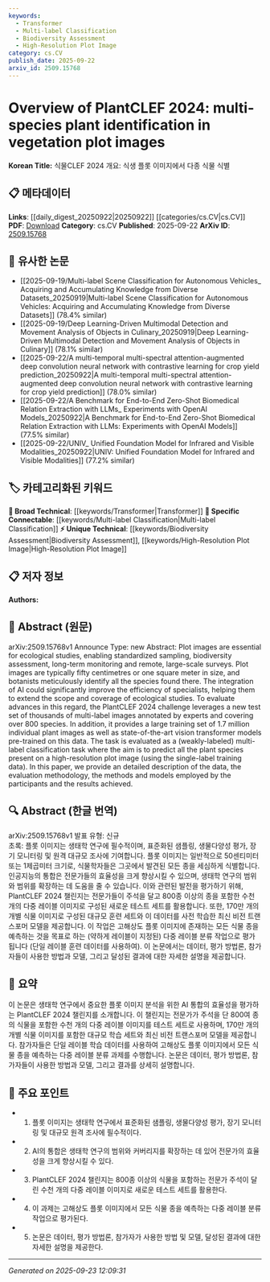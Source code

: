 ```yaml
---
keywords:
  - Transformer
  - Multi-label Classification
  - Biodiversity Assessment
  - High-Resolution Plot Image
category: cs.CV
publish_date: 2025-09-22
arxiv_id: 2509.15768
---
```


<!-- KEYWORD_LINKING_METADATA:
{
  "processed_timestamp": "2025-09-23T12:09:31.388471",
  "vocabulary_version": "1.0",
  "selected_keywords": [
    "Transformer",
    "Multi-label Classification",
    "Biodiversity Assessment",
    "High-Resolution Plot Image"
  ],
  "rejected_keywords": [],
  "similarity_scores": {
    "Transformer": 0.85,
    "Multi-label Classification": 0.81,
    "Biodiversity Assessment": 0.78,
    "High-Resolution Plot Image": 0.74
  },
  "extraction_method": "AI_prompt_based",
  "budget_applied": true,
  "candidates_json": {
    "candidates": [
      {
        "surface": "Vision Transformer",
        "canonical": "Transformer",
        "aliases": [
          "ViT"
        ],
        "category": "broad_technical",
        "rationale": "Vision Transformers are a key component in modern computer vision tasks, linking to the broader concept of Transformers.",
        "novelty_score": 0.45,
        "connectivity_score": 0.88,
        "specificity_score": 0.72,
        "link_intent_score": 0.85
      },
      {
        "surface": "multi-label classification",
        "canonical": "Multi-label Classification",
        "aliases": [
          "multi-label task"
        ],
        "category": "specific_connectable",
        "rationale": "Multi-label classification is crucial for understanding tasks where multiple labels are predicted, enhancing connectivity with related machine learning concepts.",
        "novelty_score": 0.58,
        "connectivity_score": 0.79,
        "specificity_score": 0.77,
        "link_intent_score": 0.81
      },
      {
        "surface": "biodiversity assessment",
        "canonical": "Biodiversity Assessment",
        "aliases": [
          "biodiversity evaluation"
        ],
        "category": "unique_technical",
        "rationale": "This term is specific to ecological studies and connects to environmental and ecological research topics.",
        "novelty_score": 0.65,
        "connectivity_score": 0.68,
        "specificity_score": 0.82,
        "link_intent_score": 0.78
      },
      {
        "surface": "high-resolution plot image",
        "canonical": "High-Resolution Plot Image",
        "aliases": [
          "detailed plot image"
        ],
        "category": "unique_technical",
        "rationale": "This term is specific to the context of ecological data collection and links to image processing in ecological studies.",
        "novelty_score": 0.72,
        "connectivity_score": 0.64,
        "specificity_score": 0.85,
        "link_intent_score": 0.74
      }
    ],
    "ban_list_suggestions": [
      "methodology",
      "evaluation"
    ]
  },
  "decisions": [
    {
      "candidate_surface": "Vision Transformer",
      "resolved_canonical": "Transformer",
      "decision": "linked",
      "scores": {
        "novelty": 0.45,
        "connectivity": 0.88,
        "specificity": 0.72,
        "link_intent": 0.85
      }
    },
    {
      "candidate_surface": "multi-label classification",
      "resolved_canonical": "Multi-label Classification",
      "decision": "linked",
      "scores": {
        "novelty": 0.58,
        "connectivity": 0.79,
        "specificity": 0.77,
        "link_intent": 0.81
      }
    },
    {
      "candidate_surface": "biodiversity assessment",
      "resolved_canonical": "Biodiversity Assessment",
      "decision": "linked",
      "scores": {
        "novelty": 0.65,
        "connectivity": 0.68,
        "specificity": 0.82,
        "link_intent": 0.78
      }
    },
    {
      "candidate_surface": "high-resolution plot image",
      "resolved_canonical": "High-Resolution Plot Image",
      "decision": "linked",
      "scores": {
        "novelty": 0.72,
        "connectivity": 0.64,
        "specificity": 0.85,
        "link_intent": 0.74
      }
    }
  ]
}
-->

# Overview of PlantCLEF 2024: multi-species plant identification in vegetation plot images

**Korean Title:** 식물CLEF 2024 개요: 식생 플롯 이미지에서 다종 식물 식별

## 📋 메타데이터

**Links**: [[daily_digest_20250922|20250922]] [[categories/cs.CV|cs.CV]]
**PDF**: [Download](https://arxiv.org/pdf/2509.15768.pdf)
**Category**: cs.CV
**Published**: 2025-09-22
**ArXiv ID**: [2509.15768](https://arxiv.org/abs/2509.15768)

## 🔗 유사한 논문
- [[2025-09-19/Multi-label Scene Classification for Autonomous Vehicles_ Acquiring and Accumulating Knowledge from Diverse Datasets_20250919|Multi-label Scene Classification for Autonomous Vehicles: Acquiring and Accumulating Knowledge from Diverse Datasets]] (78.4% similar)
- [[2025-09-19/Deep Learning-Driven Multimodal Detection and Movement Analysis of Objects in Culinary_20250919|Deep Learning-Driven Multimodal Detection and Movement Analysis of Objects in Culinary]] (78.1% similar)
- [[2025-09-22/A multi-temporal multi-spectral attention-augmented deep convolution neural network with contrastive learning for crop yield prediction_20250922|A multi-temporal multi-spectral attention-augmented deep convolution neural network with contrastive learning for crop yield prediction]] (78.0% similar)
- [[2025-09-22/A Benchmark for End-to-End Zero-Shot Biomedical Relation Extraction with LLMs_ Experiments with OpenAI Models_20250922|A Benchmark for End-to-End Zero-Shot Biomedical Relation Extraction with LLMs: Experiments with OpenAI Models]] (77.5% similar)
- [[2025-09-22/UNIV_ Unified Foundation Model for Infrared and Visible Modalities_20250922|UNIV: Unified Foundation Model for Infrared and Visible Modalities]] (77.2% similar)

## 🏷️ 카테고리화된 키워드
**🧠 Broad Technical**: [[keywords/Transformer|Transformer]]
**🔗 Specific Connectable**: [[keywords/Multi-label Classification|Multi-label Classification]]
**⚡ Unique Technical**: [[keywords/Biodiversity Assessment|Biodiversity Assessment]], [[keywords/High-Resolution Plot Image|High-Resolution Plot Image]]

## 📋 저자 정보

**Authors:** 

## 📄 Abstract (원문)

arXiv:2509.15768v1 Announce Type: new 
Abstract: Plot images are essential for ecological studies, enabling standardized sampling, biodiversity assessment, long-term monitoring and remote, large-scale surveys. Plot images are typically fifty centimetres or one square meter in size, and botanists meticulously identify all the species found there. The integration of AI could significantly improve the efficiency of specialists, helping them to extend the scope and coverage of ecological studies. To evaluate advances in this regard, the PlantCLEF 2024 challenge leverages a new test set of thousands of multi-label images annotated by experts and covering over 800 species. In addition, it provides a large training set of 1.7 million individual plant images as well as state-of-the-art vision transformer models pre-trained on this data. The task is evaluated as a (weakly-labeled) multi-label classification task where the aim is to predict all the plant species present on a high-resolution plot image (using the single-label training data). In this paper, we provide an detailed description of the data, the evaluation methodology, the methods and models employed by the participants and the results achieved.

## 🔍 Abstract (한글 번역)

arXiv:2509.15768v1 발표 유형: 신규  
초록: 플롯 이미지는 생태학 연구에 필수적이며, 표준화된 샘플링, 생물다양성 평가, 장기 모니터링 및 원격 대규모 조사에 기여합니다. 플롯 이미지는 일반적으로 50센티미터 또는 1제곱미터 크기로, 식물학자들은 그곳에서 발견된 모든 종을 세심하게 식별합니다. 인공지능의 통합은 전문가들의 효율성을 크게 향상시킬 수 있으며, 생태학 연구의 범위와 범위를 확장하는 데 도움을 줄 수 있습니다. 이와 관련된 발전을 평가하기 위해, PlantCLEF 2024 챌린지는 전문가들이 주석을 달고 800종 이상의 종을 포함한 수천 개의 다중 레이블 이미지로 구성된 새로운 테스트 세트를 활용합니다. 또한, 170만 개의 개별 식물 이미지로 구성된 대규모 훈련 세트와 이 데이터를 사전 학습한 최신 비전 트랜스포머 모델을 제공합니다. 이 작업은 고해상도 플롯 이미지에 존재하는 모든 식물 종을 예측하는 것을 목표로 하는 (약하게 레이블이 지정된) 다중 레이블 분류 작업으로 평가됩니다 (단일 레이블 훈련 데이터를 사용하여). 이 논문에서는 데이터, 평가 방법론, 참가자들이 사용한 방법과 모델, 그리고 달성된 결과에 대한 자세한 설명을 제공합니다.

## 📝 요약

이 논문은 생태학 연구에서 중요한 플롯 이미지 분석을 위한 AI 통합의 효율성을 평가하는 PlantCLEF 2024 챌린지를 소개합니다. 이 챌린지는 전문가가 주석을 단 800여 종의 식물을 포함한 수천 개의 다중 레이블 이미지를 테스트 세트로 사용하며, 170만 개의 개별 식물 이미지를 포함한 대규모 학습 세트와 최신 비전 트랜스포머 모델을 제공합니다. 참가자들은 단일 레이블 학습 데이터를 사용하여 고해상도 플롯 이미지에서 모든 식물 종을 예측하는 다중 레이블 분류 과제를 수행합니다. 논문은 데이터, 평가 방법론, 참가자들이 사용한 방법과 모델, 그리고 결과를 상세히 설명합니다.

## 🎯 주요 포인트

- 1. 플롯 이미지는 생태학 연구에서 표준화된 샘플링, 생물다양성 평가, 장기 모니터링 및 대규모 원격 조사에 필수적이다.
- 2. AI의 통합은 생태학 연구의 범위와 커버리지를 확장하는 데 있어 전문가의 효율성을 크게 향상시킬 수 있다.
- 3. PlantCLEF 2024 챌린지는 800종 이상의 식물을 포함하는 전문가 주석이 달린 수천 개의 다중 레이블 이미지로 새로운 테스트 세트를 활용한다.
- 4. 이 과제는 고해상도 플롯 이미지에서 모든 식물 종을 예측하는 다중 레이블 분류 작업으로 평가된다.
- 5. 논문은 데이터, 평가 방법론, 참가자가 사용한 방법 및 모델, 달성된 결과에 대한 자세한 설명을 제공한다.


---

*Generated on 2025-09-23 12:09:31*